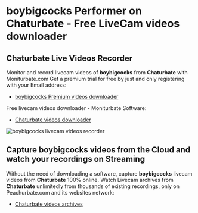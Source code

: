 # boybigcocks Performer on Chaturbate - Free LiveCam videos downloader

## Chaturbate Live Videos Recorder

Monitor and record livecam videos of **boybigcocks** from **Chaturbate** with Moniturbate.com
Get a premium trial for free by just and only registering with your Email address:
* [boybigcocks Premium videos downloader](https://moniturbate.com/request-demo-licence-key.html)

Free livecam videos downloader - Moniturbate Software:
* [Chaturbate videos downloader](https://moniturbate.com/moniturbate-download-software.html)

![boybigcocks livecam videos recorder](https://peachurnet.com/templates/moniturbate-software.png)


## Capture boybigcocks videos from the Cloud and watch your recordings on Streaming

Without the need of downloading a software, capture **boybigcocks** livecam videos from **Chaturbate** 100% online.
Watch Livecam archives from **Chaturbate** unlimitedly from thousands of existing recordings, only on Peachurbate.com and its websites network:
* [Chaturbate videos archives](https://peachurnet.com/)